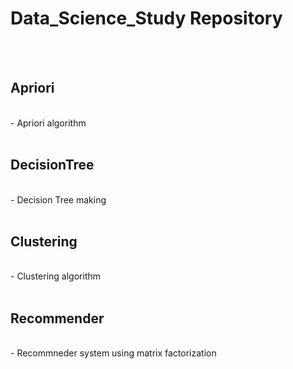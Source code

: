 # Data_Science_Study Repository
<br><br>

## Apriori
<br>
- Apriori algorithm
<br><br>

## DecisionTree
<br>
- Decision Tree making 
<br><br>

## Clustering
<br>
- Clustering algorithm
<br><br>

## Recommender
<br>
- Recommneder system using matrix factorization
<br><br>
